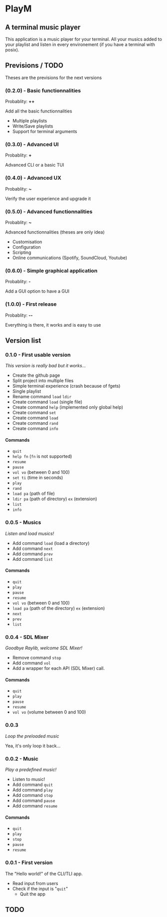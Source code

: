 # PlayM

## A terminal music player

This application is a music player for your terminal. All your musics added to your playlist and listen in every environement (if you have a terminal with posix).

## Previsions / TODO

Theses are the previsions for the next versions

### (0.2.0) - Basic functionnalities

Probablity: __++__

Add all the basic functionnalities

- Multiple playlists
- Write/Save playlists
- Support for terminal arguments

### (0.3.0) - Advanced UI

Probablity: __+__

Advanced CLI or a basic TUI

### (0.4.0) - Advanced UX

Probablity: __~__

Verify the user experience and upgrade it

### (0.5.0) - Advanced functionnalities

Probablity: __~__

Advanced functionnalities (theses are only idea)

- Customisation
- Configuration
- Scripting
- Online communications (Spotify, SoundCloud, Youtube)

### (0.6.0) - Simple graphical application

Probablity: __-__

Add a GUI option to have a GUI

### (1.0.0) - First release

Probablity: __--__

Everything is there, it works and is easy to use

## Version list

### 0.1.0 - First usable version

_This version is really bad but it works..._

- Create the github page
- Split project into multiple files
- Simple terminal experience (crash because of fgets)
- Single playlist
- Rename command `load` `ldir`
- Create command `load` (single file)
- Create command `help` (implemented only global help)
- Create command `set`
- Create command `load`
- Create command `rand`
- Create command `info`

#### Commands

- `quit`
- `help fn` (`fn` is not supported)
- `resume`
- `pause`
- `vol vo` (between 0 and 100)
- `set ti` (time in seconds)
- `play`
- `rand`
- `load pa` (path of file)
- `ldir pa` (path of directory) `ex` (extension)
- `list`
- `info`

### 0.0.5 - Musics

_Listen and load musics!_

- Add command `load` (load a directory)
- Add command `next`
- Add command `prev`
- Add command `list`

#### Commands

- `quit`
- `play`
- `pause`
- `resume`
- `vol vo` (between 0 and 100)
- `load pa` (path of the directory) `ex` (extension)
- `next`
- `prev`
- `list`

### 0.0.4 - SDL Mixer

_Goodbye Raylib, welcome SDL Mixer!_

- Remove command `stop`
- Add command `vol`
- Add a wrapper for each API (SDL Mixer) call.

#### Commands

- `quit`
- `play`
- `pause`
- `resume`
- `vol vo` (volume between 0 and 100)

### 0.0.3

_Loop the preloaded music_

Yea, it's only loop it back...

### 0.0.2 - Music

_Play a predefined music!_

- Listen to music!
- Add command `quit`
- Add command `play`
- Add command `stop`
- Add command `pause`
- Add command `resume`

#### Commands

- `quit`
- `play`
- `stop`
- `pause`
- `resume`

### 0.0.1 - First version

The "Hello world!" of the CLI/TLI app.

- Read input from users
- Check if the input is "`quit`"
  - Quit the app

## TODO

